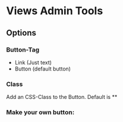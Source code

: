 # Views Admin Tools

## Options

### Button-Tag
- Link (Just text)
- Button (default button)


### Class
Add an CSS-Class to the Button. Default is **

### Make your own button:


